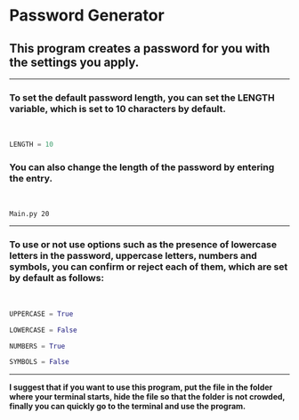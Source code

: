 # Password Generator

## This program creates a password for you with the settings you apply.

<hr>

### To set the default password length, you can set the LENGTH variable, which is set to 10 characters by default.

<br>

```python
LENGTH = 10
```

### You can also change the length of the password by entering the entry.

<br>

```console
Main.py 20
```

<hr>

### To use or not use options such as the presence of lowercase letters in the password, uppercase letters, numbers and symbols, you can confirm or reject each of them, which are set by default as follows:

<br>

```python
UPPERCASE = True

LOWERCASE = False

NUMBERS = True

SYMBOLS = False
```

<hr>

**I suggest that if you want to use this program, put the file in the folder where your terminal starts, hide the file so that the folder is not crowded, finally you can quickly go to the terminal and use the program.**
